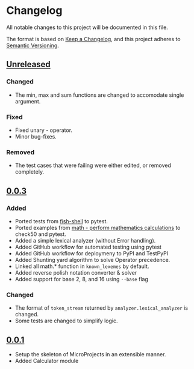 # Changelog

All notable changes to this project will be documented in this file.

The format is based on [Keep a Changelog](https://keepachangelog.com/en/1.1.0/),
and this project adheres to [Semantic Versioning](https://semver.org/spec/v2.0.0.html).

<!-- 
    The following heading should be used
        - Added
        - Changed
        - Deprecated
        - Removed
        - Fixed
        - Security
 -->

## [Unreleased]

### Changed
- The min, max and sum functions are changed to accomodate single argument.

### Fixed
- Fixed unary - operator.
- Minor bug-fixes.

### Removed
- The test cases that were failing were either edited, or removed completely.



## [0.0.3]

### Added

- Ported tests from [fish-shell](https://github.com/fish-shell/fish-shell/blob/master/tests/checks/math.fish) to pytest.
- Ported examples from [math - perform mathematics calculations](https://fishshell.com/docs/current/cmds/math.html#examples) to check50 and pytest.
- Added a simple lexical analyzer (without Error handling).
- Added GitHub workflow for automated testing using pytest
- Added GitHub workflow for deploymeny to PyPI and TestPyPI
- Added Shunting yard algorithm to solve Operator precedence.
- Linked all math.* function in `known_lexemes` by default.
- Added reverse polish notation converter & solver
- Added support for base 2, 8, and 16 using `--base` flag


### Changed
- The format of `token_stream` returned by `analyzer.lexical_analyzer` is changed.
- Some tests are changed to simplify logic.

## [0.0.1]
- Setup the skeleton of MicroProjects in an extensible manner.
- Added Calculator module


<!-- Here comes the `git diff` of each version. -->
[unreleased]: https://github.com/nyx-4/MicroProjects/compare/v0.0.3...HEAD
[0.0.3]: https://github.com/nyx-4/MicroProjects/compare/v0.0.1...v0.0.3
[0.0.1]: https://github.com/nyx-4/MicroProjects/releases/tag/v0.0.1
